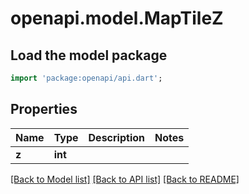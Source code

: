 # openapi.model.MapTileZ

## Load the model package
```dart
import 'package:openapi/api.dart';
```

## Properties
Name | Type | Description | Notes
------------ | ------------- | ------------- | -------------
**z** | **int** |  | 

[[Back to Model list]](../README.md#documentation-for-models) [[Back to API list]](../README.md#documentation-for-api-endpoints) [[Back to README]](../README.md)


